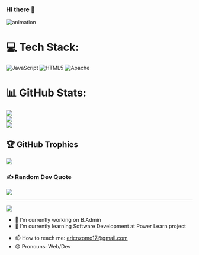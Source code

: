 ### Hi there 👋
 
![animation](https://github.com/nzommmo/nzommmo/blob/output/github-grid-snake.svg)

# 💻 Tech Stack:
![JavaScript](https://img.shields.io/badge/javascript-%23323330.svg?style=for-the-badge&logo=javascript&logoColor=%23F7DF1E) ![HTML5](https://img.shields.io/badge/html5-%23E34F26.svg?style=for-the-badge&logo=html5&logoColor=white) ![Apache](https://img.shields.io/badge/apache-%23D42029.svg?style=for-the-badge&logo=apache&logoColor=white)
# 📊 GitHub Stats:
![](https://github-readme-stats.vercel.app/api?username=nzommmo&theme=dark&hide_border=false&include_all_commits=false&count_private=false)<br/>
![](https://github-readme-streak-stats.herokuapp.com/?user=nzommmo&theme=dark&hide_border=false)<br/>
![](https://github-readme-stats.vercel.app/api/top-langs/?username=nzommmo&theme=dark&hide_border=false&include_all_commits=false&count_private=false&layout=compact)

## 🏆 GitHub Trophies
![](https://github-profile-trophy.vercel.app/?username=nzommmo&theme=radical&no-frame=false&no-bg=false&margin-w=4)

### ✍️ Random Dev Quote
![](https://quotes-github-readme.vercel.app/api?type=horizontal&theme=radical)

---
[![](https://visitcount.itsvg.in/api?id=nzommmo&icon=0&color=0)](https://visitcount.itsvg.in)

<!-- Proudly created with GPRM ( https://gprm.itsvg.in ) -->
<!--
**nzommmo/nzommmo** is a ✨ _special_ ✨ repository because its `README.md` (this file) appears on your GitHub profile.

Here are some ideas to get you started:
-->
- 🔭 I’m currently working on B.Admin
- 🌱 I’m currently learning Software Development at Power Learn project
<!--- 👯 I’m looking to collaborate on ... 
- 🤔 I’m looking for help with ... 
- ⚡ Fun fact: ...
- 💬 Ask me about -->
- 📫 How to reach me: ericnzomo17@gmail.com
- 😄 Pronouns: Web/Dev



